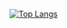 [![Top Langs](https://github-readme-stats.vercel.app/api/top-langs/?username=ecjiang016&bg_color=15,00223e,ffa17f&title_color=fff&text_color=fff&hide_border=true&langs_count=10)](https://github.com/anuraghazra/github-readme-stats)
